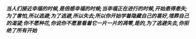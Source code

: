 ***当人们接近幸福的时候,是倍感幸福的时候;当幸福正在进行的时候,开始患得患失;为了害怕,所以逃避;为了逃避,所以失去;所以你开始学着隐藏自己的喜好,埋葬自己的渴望;你不愿种花,你说你不愿意看着它一片一片的凋零,是的,为了逃避失去,你拒绝了所有开始***